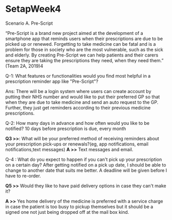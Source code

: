 # SetapWeek4

Scenario A. Pre-Script

“Pre-Script is a brand new project aimed at the development of a smartphone app that reminds users when their prescriptions are due to be picked up or renewed. Forgetting to take medicine can be fatal and is a problem for those in society who are the most vulnerable, such as the sick and elderly. By creating Pre-Script we can help patients and their carers ensure they are taking the prescriptions they need, when they need them.” (Team 2A, 2019)4

Q-1: What features or functionalities would you find most helpful in a prescription reminder app like "Pre-Script"?

Ans: There will be a login system where users can create account by putting their NHS number and would like to put their preferred GP so that when they are due to take medicine and send an auto request to the GP. Further, they just get reminders according to their previous medicine prescriptions. 


Q-2: How many days in advance and how often would you like to be notified?
10 days before prescription is due, every month

**Q3 >>**: What will be your preferred method of receiving reminders about your prescription pick-ups or renewals?(eg, app notifications, email notifications,text messages)
**A >>**  Text messages and email.

Q-4 : What do you expect to happen if you can't pick up your prescription on a certain day? 
After getting notified on a pick up date, I should be able to change to another date that suits me better. A deadline will be given before I have to re-order. 

**Q5 >>** Would they like to have paid delivery options in case they can't make it?

**A >>** Yes home delivery of the medicine is preferred with a service charge in case the patient is too busy to pickup themselves but it should be a signed one not just being dropped off at the mail box kind.
